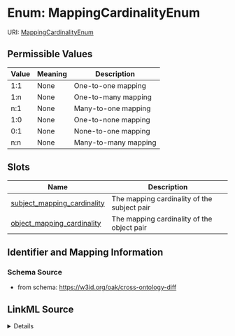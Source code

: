 # Enum: MappingCardinalityEnum



URI: [MappingCardinalityEnum](MappingCardinalityEnum)

## Permissible Values

| Value | Meaning | Description |
| --- | --- | --- |
| 1:1 | None | One-to-one mapping |
| 1:n | None | One-to-many mapping |
| n:1 | None | Many-to-one mapping |
| 1:0 | None | One-to-none mapping |
| 0:1 | None | None-to-one mapping |
| n:n | None | Many-to-many mapping |




## Slots

| Name | Description |
| ---  | --- |
| [subject_mapping_cardinality](subject_mapping_cardinality.md) | The mapping cardinality of the subject pair |
| [object_mapping_cardinality](object_mapping_cardinality.md) | The mapping cardinality of the object pair |






## Identifier and Mapping Information







### Schema Source


* from schema: https://w3id.org/oak/cross-ontology-diff




## LinkML Source

<details>
```yaml
name: MappingCardinalityEnum
from_schema: https://w3id.org/oak/cross-ontology-diff
exact_mappings:
- sssom:mapping_cardinality_enum
rank: 1000
permissible_values:
  '1:1':
    text: '1:1'
    description: One-to-one mapping
  1:n:
    text: 1:n
    description: One-to-many mapping
  n:1:
    text: n:1
    description: Many-to-one mapping
  '1:0':
    text: '1:0'
    description: One-to-none mapping
  0:1:
    text: 0:1
    description: None-to-one mapping
  n:n:
    text: n:n
    description: Many-to-many mapping

```
</details>
